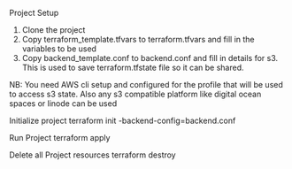 Project Setup
1. Clone the project
2. Copy terraform_template.tfvars to terraform.tfvars and fill in the variables to be used
3. Copy backend_template.conf to backend.conf and fill in details for s3. This is used to save terraform.tfstate file so it can be shared. 

NB: You need AWS cli setup and configured for the profile that will be used to access s3 state. Also any s3 compatible platform like digital ocean spaces or linode can be used


Initialize project
terraform init -backend-config=backend.conf

Run Project
terraform apply

Delete all Project resources
terraform destroy